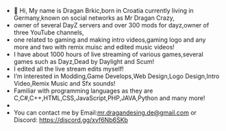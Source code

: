 - 👋 Hi, My name is Dragan Brkic,born in Croatia currently living in Germany,known on social networks as Mr Dragan Crazy,
- owner of several DayZ servers and over 300 mods for dayz,owner of three YouTube channels,
- one related to gaming and making intro videos,gaming logo and any more and two with remix muisc and edited music videos!
- I have about 1000 hours of live streaming of various games,several games such as Dayz,Dead by Daylight and Scum!
- I edited all the live stream edits myself!
- I’m interested in Modding,Game Develops,Web Design,Logo Design,Intro Video,Remix Music and Sfx sounds!
- Familiar with programming languages ​​as they are C,C#,C++,HTML,CSS,JavaScript,PHP,JAVA,Python and many more!
- 
-  You can contact me by Email:mr.dragandesing.de@gmail.com or Discord: https://discord.gg/xvf6Nb6SKb
